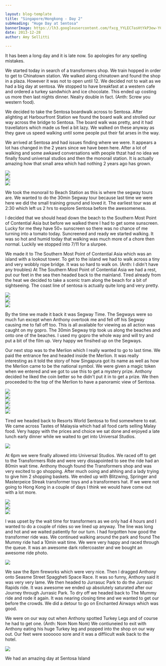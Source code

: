 ```yaml
---

layout: blog-template
title: "Singapore/Hongkong - Day 2"
subHeading: "Huge Day at Sentosa"
bannerImage: https://lh3.googleusercontent.com/fxcg_YYLEC7asHtYkP3ew-YCAN1R4YhenUdzi5e5MYz6bvVbClUEp3s3tJdOlAnDhNrqk90u0EhcbfRSab0DbjR28KK6On3Dhud_O0SuIE_9K-SXGnXdK_3_FI7S5aSxYEUKYaZAIA
date: 2013-12-28
author: Amy Sellitti

---
```

It has been a long day and it is late now. So apologies for any spelling mistakes. 

We started today in search of a transformers shop. We train hopped in order to get to Chinatown station. We walked along chinatown and found the shop in a plaza. However it was not to open until 12. We decided not to wait as we had a big day at sentosa. We stopped to have breakfast at a western cafe and ordered a turkey sandwhich and ice chocolate. This ended up costing us more then last nights dinner. Nealry double in fact. (Anth: Screw you western food).

We decided to take the Sentosa boardwalk across to Sentosa. After alighting at Harbourfront Station we found the board walk and strolled our way across the bridge  to Sentosa. The board walk was pretty, and it had travellators which made us feel a bit lazy. We walked on these anyway as they gave us speed walking until some people put their fat arses in the way.

We arrived at Sentosa and had issues finding where we were. It appears a lot has changed in the 2 years since we have been here. After a lot of walking and some awkawd conversations with people thzat had no idea we finally found universal studios and then the monorail station. It is actually amazing how that small area which had nothing 2 years ago has grown.

<div class="center-image"><img src="https://lh3.googleusercontent.com/vgg2F6vus8zlcQU1PLgI3ZADxFIbPZ05EfyjErcWrgz6Q2vf6INmSNxlQd8SQKni6wocDsNN0VzsDmBl014t4O4xPlGmH_sDPpW0qIPsu2v4nCe1VE-1L2J_GC6mKQQbf8aujtwUoA" /></div>
<div class="center-image"><img src="https://lh3.googleusercontent.com/4423mxVUKQMQSYxO8RFP5QoCeU2SDDD-IdZ_ihMgRK24g2ICJNgAujFGJwy9ejJ4xcNrDMzeqUfLtnvFpB3PhhMwg12NDFxK9nj_CKGulSGUVNui8skA1yE5y-Db88PcpAiyLb3pkA" /></div>
<div class="center-image"><img src="https://lh3.googleusercontent.com/fHF3-egsmuc0LoFXd2fvekKTC-_JDjcmBEpg4NkKWSyJMxHv6-aw_XqUHAMldPV3abpkoSZ5HpZvWVehdCTiMvmGxsrEm4uKoMYCFDiKJg6uvvRMS_wIrjCx70rbo2ntO355alSnBQ" /></div>

We took the monorail to Beach Station as this is where the segway tours are. We wanted to do the 30min Segway tour because last time we were here we did the small training ground and loved it. The earliest tour was at 2:30 which left us 2 hrs to explore Sentosa before the awesomeness. 

I decided that we should head down the beach to the Southern Most Point of Contential Asia but before we walked there I had to get some sunscreen. Lucky for me they have 50+ sunscreen so there was no chance of me turning into a tomato today. Suncreened and ready we started walking. It was so hot and humid today that walking was much more of a chore then normal. Luckily we stopped into 7/11 for a slurpee. 

We made it to The Southern Most Point of Contential Asia which was an island with a lookout tower. To get to the island we had to walk across a tiny and very wobbly rope bridge. It was so hard to walk on. (Anth: I didn't have any troubles) At The Southern Most Point of Contential Asia we had a rest, put our feet in the sea then headed back to the mainland. Tired already from the heat we decided to take a scenic tram along the beach for a bit of sightseeing. The coast line of sentosa is actually quite long and very pretty.

<div class="center-image"><img src="https://lh3.googleusercontent.com/Z5Ox6hOFjW-Z_mLIiEH-m1LIEG_HxAjmJ9vLUWEJzSXiEPqRCuE3_cokcbvbBjnxPpylIOzgHlWw7kTqapODF7mSTVPGEJq6vIT9NQJ-Q-X8FMgZk9NMIOL94nzkbHfo0_m9MLERSQ" /></div>
<div class="center-image"><img src="https://lh3.googleusercontent.com/TnvUr2mR7gUY4tXs6pSEoEyFxcNyoPP6OPDv1en3Ud1aBs41HsoshPwjqq-U_RmbC0YTi-o3c0beN4Tfzlb42kd6o5gLXcPzdK2xDV1ws6fVcPp13L7fxu0yf8MCNK9VQTf7z5puSg" /></div>
<div class="center-image"><img src="https://lh3.googleusercontent.com/fxcg_YYLEC7asHtYkP3ew-YCAN1R4YhenUdzi5e5MYz6bvVbClUEp3s3tJdOlAnDhNrqk90u0EhcbfRSab0DbjR28KK6On3Dhud_O0SuIE_9K-SXGnXdK_3_FI7S5aSxYEUKYaZAIA" /></div>

By the time we made it back it was Segway Time. The Segways were so much fun except when Anthony overtook me and fell off his Segway causing me to fall off too. This is all available for viewing as all action was caught on my gopro. The 30min Segway trip took us along the beaches and onto one of the beaches. I used my gopro the whole way and will try and put a bit of the film up. Very happy we finsihed up on the Segways.

Our next stop was to the Merlion which I really wanted to go to last time. We paid the entrance fee and headed inside the Merlion. It was really interesting as it told the story of how Singapura got its name as well as how the Merlion came to be the national symbol. We were given a magic token when we entered and we got to use this to get a mystery prize. Anthony decided he liked the coin better so he didn't put it in to get a prize. We then proceeded to the top of the Merlion to have a panoramic view of Sentosa. 

<div class="center-image"><img src="https://lh3.googleusercontent.com/c09j-pgx1qlucD0LZJfN2HJU-6uhwaZFz_GZMKhE51fVQ3oJo8FWYVR3ohL-hyLOKPxXHJcSsIjD0uXoEeVoxRNOUp5-WqMVrJTrwCb8_01T9nsnVDwLaSPxrIV4-ZOo4Z59t1dAvw" /></div>
<div class="center-image"><img src="https://lh3.googleusercontent.com/u5s1BoaiEL_7i1CHfTNY86bQmxGueZ1x0khH1wUVZL3ERC7kk_GBpS5xv1IqImvvUvFspz-b8hUaZ2LUSB1kqdg13xqpND9kCY_HJDYy7zDTOwv0ZjojgZiVO1A-J1nX5Fxz0AIo1w" /></div>
<div class="center-image"><img src="https://lh3.googleusercontent.com/58fi80LbyL4qRLfYti0LE226gwCnF2XROSyUvJOQ3ciRSKaV-Yro1OVszTAbqk76oXQJZYQ18LaaJWWVAS09KatHJKDwtiB90S_3sadzIOpzp9eGu5kQkZ8a_vIyMlL1MNWEEI7Zvw" /></div>
<div class="center-image"><img src="https://lh3.googleusercontent.com/VoF2pSEXXVRDkmyKCtFWtTKpMPFObQdHXtNRZcrt7mNsZ9M07SxH28snyboreJdCEmifpVvoXu8jmK-VJAHxaB17iszrdsXZOyMPjovBZ-X_dyY90GGErs0DvFWtil6y27zX6JlX1g" /></div>
<div class="center-image"><img src="https://lh3.googleusercontent.com/FjotUBDIP-NlYHc8E8_fmjphUKPGJc6-tWjGGFrd1HSiqWuz07l-menkW5ABWHi0Ku63CRGDlasENs_klMZYtTjpuaUZxv5TnZ2uQj3PVf1SihxoFNnGh1XoCRIXlABBb0V8Y3fJTA" /></div>


Tired we headed back to Resorts World Sentosa to find somewhere to eat. We came across Tastes of Malaysia which had all food carts selling Malay food. Very happy with the prices and choice we sat done and enjoyed a late lunch early dinner while we waited to get into Universal Studios.

<div class="center-image"><img src="https://lh3.googleusercontent.com/8QxYkE5hJnIhmLvQtX6PFL0hyHNtNE3o-wE-fjZykCVHFy_utluvQOU6EWYQp6eXl22ksuuFghYjbXnoS0kFYfaKDHY6Z6VUB95S-qKXvSThzXZcKCAlCNhIrwB6K5VQgFPb_PXhyg" /></div>

At 6pm we were finally allowed into Universal Studios. We raced off to get to the Transformers Ride and were very dissapointed to see the ride had an 80min wait time. Anthony though found the Transformers shop and was very excited to go shopping. After much ooing and ahhing and a lady trying to give him 2 shopping baskets. We ended up with Blitzwing, Springer and Masterpeice Streak transformer toys and a transformers hat. If we were not going to Hong Kong in a couple of days I think we would have come out with a lot more. 

<div class="center-image"><img src="https://lh3.googleusercontent.com/GPVH0ql-rUOlmJunqLEvunSMHYAPREMmgEvNwnLmZb_EFs6V1s9wRYVI7_E6uIJ-VVUaUnM9o2TSw7Sm00vGbPXFjWDmhgeeko9JsfvHpTAA2ZymT-zbYlGTPHSzIhfGRDshxuJwdA" /></div>
<div class="center-image"><img src="https://lh3.googleusercontent.com/ylodkZjUr3dQ9iM9UF-QSBdMWIzxZU_KadHeZqDn9T_ECD9NYtC20xZKtekW-8Tq29BTJ7NJSOuukimVt2uQxdJwJAdcdH3HiLB7zwHbvMBBXGFpycEcNbPFEkUgDWqiQ6aiUr2xMA" /></div>
<div class="center-image"><img src="https://lh3.googleusercontent.com/RdlV5oZvA3hFBggHEbC4B0FWkx1-yRtpEodn0bnG9dn3DX0n_SKd7mL5S2UK1jF93EbNdzqJKgFAVFujCtZZzLlfUvyQUjAndh13AZfFaBNkOOFXsfPnLok_xJSuLn37IGpgO6k5pA" /></div>


I was upset by the wait time for transformers as we only had 4 hours and I wanted to do a couple of rides so we lined up anyway. The line was long and hot and we waited patiently for our turn. I had forgotten how good the transformer ride was. We continued walking around the park and found The Mummy ride had a 10min wait time. We were very happy and raced through the queue. It was an awesome dark rollercoaster and we bought an awesome ride photo. 

<div class="center-image"><img src="https://lh3.googleusercontent.com/yNP8ljG5ElK123gSAm1akyeSQRnUfghmvEBHV81cF0bkr8GhNiQPyK3az1bROVINkDBucmC2aSmQi4k5EJyQZ0mk51XT2YXcCghSreWUIpHdUY_ewVXAEiqEj6uUEdKlX-Yj_mPf1w" /></div>

We saw the 8pm fireworks which were very nice. Then I dragged Anthony onto Seasme Street Spaggheti Space Race. It was so funny, Anthony said it was very very lame. We then headed to Jurrasuc Park to do the Jurrasic Rapids ride. It was awesome we ended up absolutely saturated after our Journey through Jurrasic Park.   To dry off we headed back to The Mummy ride and rode it again. It was nearing closing time and we wanted to get our before the crowds. We did a detour to go on Enchanted Airways which was good.

We were on our way out when Anthony spotted Turkey Legs and of course he had to get one. (Anth: Nom Nom Nom) We contiuneied to exit with Anthony eating his huge Turkey leg and popped into the shop on our way out. Our feet were soooooo sore and it was a diffiicult walk back to the hotel. 

<div class="center-image"><img src="https://lh3.googleusercontent.com/qpXZ1BkbLTZwhb_W3WeJKZW81gIZfQiXtmjxKFTqDDptlPyDqXfApzVpVthTBJ1yDZZOFU_L3UoypLrhJ608cToa9RUwO9WGAyhthPPrf1XFALLAQBAuFC4cQ893zD6fw4bwav45oQ" /></div>


We had an amazing day at Sentosa Island


